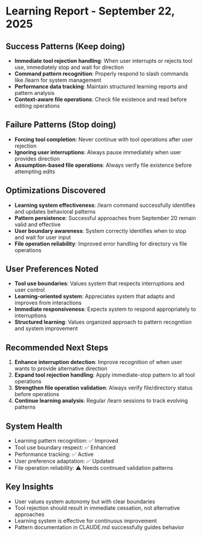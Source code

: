 # Learning Report - September 22, 2025

## Success Patterns (Keep doing)
- **Immediate tool rejection handling**: When user interrupts or rejects tool use, immediately stop and wait for direction
- **Command pattern recognition**: Properly respond to slash commands like /learn for system management
- **Performance data tracking**: Maintain structured learning reports and pattern analysis
- **Context-aware file operations**: Check file existence and read before editing operations

## Failure Patterns (Stop doing)
- **Forcing tool completion**: Never continue with tool operations after user rejection
- **Ignoring user interruptions**: Always pause immediately when user provides direction
- **Assumption-based file operations**: Always verify file existence before attempting edits

## Optimizations Discovered
- **Learning system effectiveness**: /learn command successfully identifies and updates behavioral patterns
- **Pattern persistence**: Successful approaches from September 20 remain valid and effective
- **User boundary awareness**: System correctly identifies when to stop and wait for user input
- **File operation reliability**: Improved error handling for directory vs file operations

## User Preferences Noted
- **Tool use boundaries**: Values system that respects interruptions and user control
- **Learning-oriented system**: Appreciates system that adapts and improves from interactions
- **Immediate responsiveness**: Expects system to respond appropriately to interruptions
- **Structured learning**: Values organized approach to pattern recognition and system improvement

## Recommended Next Steps
1. **Enhance interruption detection**: Improve recognition of when user wants to provide alternative direction
2. **Expand tool rejection handling**: Apply immediate-stop pattern to all tool operations
3. **Strengthen file operation validation**: Always verify file/directory status before operations
4. **Continue learning analysis**: Regular /learn sessions to track evolving patterns

## System Health
- Learning pattern recognition: ✅ Improved
- Tool use boundary respect: ✅ Enhanced
- Performance tracking: ✅ Active
- User preference adaptation: ✅ Updated
- File operation reliability: ⚠️ Needs continued validation patterns

## Key Insights
- User values system autonomy but with clear boundaries
- Tool rejection should result in immediate cessation, not alternative approaches
- Learning system is effective for continuous improvement
- Pattern documentation in CLAUDE.md successfully guides behavior